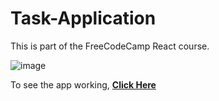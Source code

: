 # Task-Application
This is part of the FreeCodeCamp React course.


![image](https://user-images.githubusercontent.com/110575295/218861319-bad7de31-a4df-48d7-96d7-a62646eb24bf.png)


To see the app working, [**Click Here**](http://localhost:3000/)
